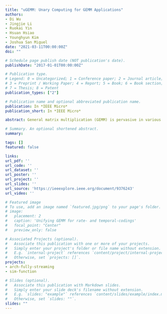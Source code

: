 ```yaml
---
title: "uGEMM: Unary Computing for GEMM Applications"
authors:
- Di Wu
- Jingjie Li
- Ruokai Yin
- Hsuan Hsiao
- Younghyun Kim
- Joshua San Miguel
date: "2021-03-11T00:00:00Z"
doi: ""

# Schedule page publish date (NOT publication's date).
publishDate: "2017-01-01T00:00:00Z"

# Publication type.
# Legend: 0 = Uncategorized; 1 = Conference paper; 2 = Journal article;
# 3 = Preprint / Working Paper; 4 = Report; 5 = Book; 6 = Book section;
# 7 = Thesis; 8 = Patent
publication_types: ["2"]

# Publication name and optional abbreviated publication name.
publication: In *IEEE Micro*
publication_short: In *IEEE Micro*

abstract: General matrix multiplication (GEMM) is pervasive in various domains, such as signal processing, computer vision, and machine learning. Conventional binary architectures for GEMM exhibit poor scalability in area and energy efficiency, due to the spatial nature of number representation and computing. On the contrary, unary computing processes data in temporal domain with extremely simple logic. However, to date, there rarely exist efficient architectures for unary GEMM. In this work, we first present uGEMM, a hardware-efficient unary GEMM architecture enabled by universally-compatible arithmetic units, which simultaneously achieves input-insensitivity and high output accuracy. Next, we demonstrate that the proposed uGEMM can reliably early terminate the computation and offers dynamic energy-accuracy scaling for real-world applications via an accuracy-aware metric. Finally, to propel the future research for unary computing, we open source our unary computing simulator, UnarySim.

# Summary. An optional shortened abstract.
summary:

tags: []
featured: false

links:
url_pdf: ''
url_code: ''
url_dataset: ''
url_poster: ''
url_project: ''
url_slides: ''
url_source: 'https://ieeexplore.ieee.org/document/9376243'
url_video: ''

# Featured image
# To use, add an image named `featured.jpg/png` to your page's folder. 
# image:
#   placement: 2
#   caption: 'Unifying GEMM for rate- and temporal-codings'
#   focal_point: "Center"
#   preview_only: false

# Associated Projects (optional).
#   Associate this publication with one or more of your projects.
#   Simply enter your project's folder or file name without extension.
#   E.g. `internal-project` references `content/project/internal-project/index.md`.
#   Otherwise, set `projects: []`.
projects:
- arch-fully-streaming
- sim-function

# Slides (optional).
#   Associate this publication with Markdown slides.
#   Simply enter your slide deck's filename without extension.
#   E.g. `slides: "example"` references `content/slides/example/index.md`.
#   Otherwise, set `slides: ""`.
slides: ""
---
```


